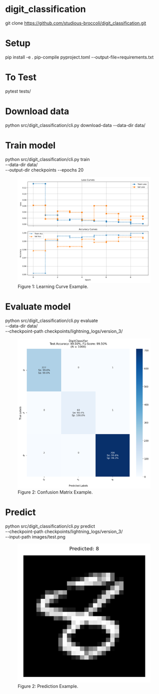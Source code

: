 # digit_classification

git clone https://github.com/studious-broccoli/digit_classification.git

# Setup
pip install -e .
pip-compile pyproject.toml --output-file=requirements.txt

# To Test
pytest tests/


# Download data
python src/digit_classification/cli.py download-data 
--data-dir data/

# Train model
python src/digit_classification/cli.py train \
--data-dir data/  \
--output-dir checkpoints 
--epochs 20

<figure>
    <img src="images/learning_curve.png" alt="Learning Curve" width="500"/>
    <figcaption>Figure 1: Learning Curve Example.</figcaption>
</figure>

# Evaluate model
python src/digit_classification/cli.py evaluate \
--data-dir data/ \
--checkpoint-path checkpoints/lightning_logs/version_3/

<figure>
  <img src="images/confusion_matrix_test.png" alt="Confusion Matrix" width="500"/>
  <figcaption>Figure 2: Confusion Matrix Example.</figcaption>
</figure>

# Predict
python src/digit_classification/cli.py predict \
--checkpoint-path checkpoints/lightning_logs/version_3/ \
--input-path images/test.png

<figure>
    <img src="images/test_prediction.png"  alt="Prediction" width="500"/>
    <figcaption>Figure 2: Prediction Example.</figcaption>
</figure>



